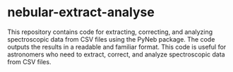 # nebular-extract-analyse
This repository contains code for extracting, correcting, and analyzing spectroscopic data from CSV files using the PyNeb package. The code outputs the results in a readable and familiar format.  This code is useful for astronomers who need to extract, correct, and analyze spectroscopic data from CSV files.
